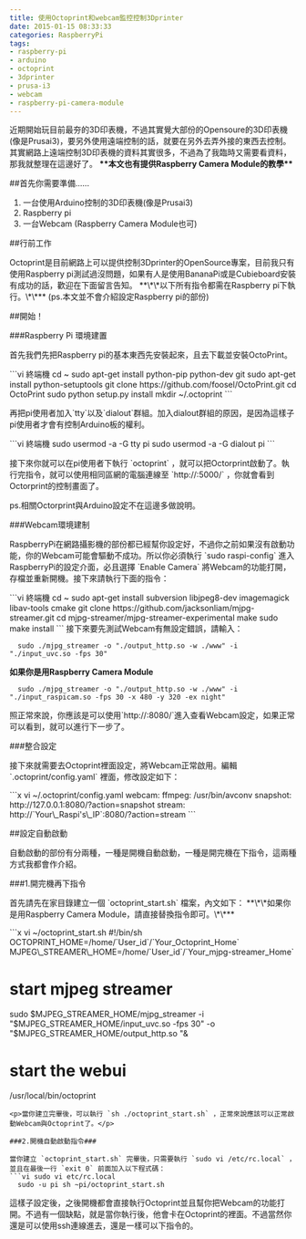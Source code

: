 ```yaml
---
title: 使用Octoprint和webcam監控控制3Dprinter
date: 2015-01-15 08:33:33
categories: RaspberryPi
tags:
- raspberry-pi
- arduino
- octoprint
- 3dprinter
- prusa-i3
- webcam
- raspberry-pi-camera-module
---
```

近期開始玩目前最夯的3D印表機，不過其實覺大部份的Opensoure的3D印表機(像是Prusai3)，要另外使用遠端控制的話，就要在另外去弄外接的東西去控制。其實網路上遠端控制3D印表機的資料其實很多，不過為了我臨時又需要看資料，那我就整理在這邊好了。
**\*\*本文也有提供Raspberry Camera Module的教學\*\***
<!-- more -->
##首先你需要準備......
1. 一台使用Arduino控制的3D印表機(像是Prusai3)
2. Raspberry pi
3. 一台Webcam (Raspberry Camera Module也可)

##行前工作
<p>Octoprint是目前網路上可以提供控制3Dprinter的OpenSource專案，目前我只有使用Raspberry pi測試過沒問題，如果有人是使用BananaPi或是Cubieboard安裝有成功的話，歡迎在下面留言告知。
**\*\*以下所有指令都需在Raspberry pi下執行。\*\***
(ps.本文並不會介紹設定Raspberry pi的部份)
</p>

##開始！

###Raspberry Pi 環境建置
<p>首先我們先把Raspberry pi的基本東西先安裝起來，且去下載並安裝OctoPrint。</p>
```vi 終端機
  cd ~
  sudo apt-get install python-pip python-dev git
  sudo apt-get install python-setuptools
  git clone https://github.com/foosel/OctoPrint.git
  cd OctoPrint
  sudo python setup.py install
  mkdir ~/.octoprint
```
<p>再把pi使用者加入`tty`以及`dialout`群組。加入dialout群組的原因，是因為這樣子pi使用者才會有控制Arduino板的權利。</p>
```vi 終端機
  sudo usermod -a -G tty pi
  sudo usermod -a -G dialout pi
```
<p>接下來你就可以在pi使用者下執行 `octoprint` ，就可以把Octorprint啟動了。執行完指令，就可以使用相同區網的電腦連線至 `http://<yourdecive-ip>:5000/` ，你就會看到Octorprint的控制畫面了。</p>
<p>ps.相關Octorprint與Arduino設定不在這邊多做說明。</p>

###Webcam環境建制

<p>RaspberryPi在網路攝影機的部份都已經幫你設定好，不過你之前如果沒有啟動功能，你的Webcam可能會驅動不成功。所以你必須執行 `sudo raspi-config` 進入RaspberryPi的設定介面，必且選擇 `Enable Camera` 將Webcam的功能打開，存檔並重新開機。接下來請執行下面的指令：</p>
```vi 終端機
  cd ~
  sudo apt-get install subversion libjpeg8-dev imagemagick libav-tools cmake
  git clone https://github.com/jacksonliam/mjpg-streamer.git
  cd mjpg-streamer/mjpg-streamer-experimental
  make
  sudo make install
```
接下來要先測試Webcam有無設定錯誤，請輸入：

```terminal 終端機
  sudo ./mjpg_streamer -o "./output_http.so -w ./www" -i "./input_uvc.so -fps 30" 
```
**如果你是用Raspberry Camera Module**

```terminal 終端機
  sudo ./mjpg_streamer -o "./output_http.so -w ./www" -i "./input_raspicam.so -fps 30 -x 480 -y 320 -ex night" 
```
<p>照正常來說，你應該是可以使用`http://<yourdecive-ip>:8080/`進入查看Webcam設定，如果正常可以看到，就可以進行下一步了。</p>

###整合設定

<p>接下來就需要去Octoprint裡面設定，將Webcam正常啟用。編輯 `.octoprint/config.yaml` 裡面，修改設定如下：</p>
```x vi ~/.octoprint/config.yaml
  webcam:
  ffmpeg: /usr/bin/avconv
  snapshot: http://127.0.0.1:8080/?action=snapshot
  stream: http://`Your\_Raspi's\_IP`:8080/?action=stream
```
<p></p>

##設定自動啟動

<p>自動啟動的部份有分兩種，一種是開機自動啟動，一種是開完機在下指令，這兩種方式我都會作介紹。</p>

###1.開完機再下指令

<p>首先請先在家目錄建立一個 `octoprint_start.sh` 檔案，內文如下：
**\*\*如果你是用Raspberry Camera Module，請直接替換指令即可。\*\***</p>
```x vi ~/octoprint_start.sh
  #!/bin/sh
  OCTOPRINT_HOME=/home/`User_id`/`Your_Octoprint_Home`
  MJPEG\_STREAMER\_HOME=/home/`User_id`/`Your_mjpg-streamer_Home`

  # start mjpeg streamer
  sudo $MJPEG_STREAMER_HOME/mjpg_streamer -i "$MJPEG_STREAMER_HOME/input_uvc.so -fps 30" -o "$MJPEG_STREAMER_HOME/output_http.so "&

  # start the webui
  /usr/local/bin/octoprint
```
<p>當你建立完畢後，可以執行 `sh ./octoprint_start.sh` ，正常來說應該可以正常啟動Webcam與Octoprint了。</p> 

###2.開機自動啟動指令###

當你建立 `octoprint_start.sh` 完畢後，只需要執行 `sudo vi /etc/rc.local` ，並且在最後一行 `exit 0` 前面加入以下程式碼：
```vi sudo vi etc/rc.local
  sudo -u pi sh ~pi/octoprint_start.sh
```

<p>這樣子設定後，之後開機都會直接執行Octoprint並且幫你把Webcam的功能打開。不過有一個缺點，就是當你執行後，他會卡在Octoprint的裡面。不過當然你還是可以使用ssh連線進去，還是一樣可以下指令的。</p>
